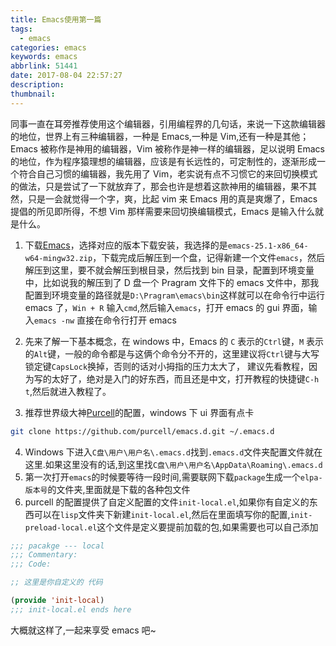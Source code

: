 ```yaml
---
title: Emacs使用第一篇
tags:
  - emacs
categories: emacs
keywords: emacs
abbrlink: 51441
date: 2017-08-04 22:57:27
description:
thumbnail:
---
```


同事一直在耳旁推荐使用这个编辑器，引用编程界的几句话，来说一下这款编辑器的地位，世界上有三种编辑器，一种是 Emacs,一种是 Vim,还有一种是其他；Emacs 被称作是神用的编辑器，Vim 被称作是神一样的编辑器，足以说明 Emacs 的地位，作为程序猿理想的编辑器，应该是有长远性的，可定制性的，逐渐形成一个符合自己习惯的编辑器，我先用了 Vim，老实说有点不习惯它的来回切换模式的做法，只是尝试了一下就放弃了，那会也许是想着这款神用的编辑器，果不其然，只是一会就觉得一个字，爽，比起 vim 来 Emacs 用的真是爽爆了，Emacs 提倡的所见即所得，不想 Vim 那样需要来回切换编辑模式，Emacs 是输入什么就是什么。

<!-- more -->

1. 下载[Emacs](https://www.gnu.org/software/emacs/)，选择对应的版本下载安装，我选择的是`emacs-25.1-x86_64-w64-mingw32.zip`，下载完成后解压到一个盘，记得新建一个文件`emacs`，然后解压到这里，要不就会解压到根目录，然后找到 bin 目录，配置到环境变量中，比如说我的解压到了 D 盘一个 Pragram 文件下的 emacs 文件中，那我配置到环境变量的路径就是`D:\Pragram\emacs\bin`这样就可以在命令行中运行 emacs 了，`Win + R` 输入`cmd`,然后输入`emacs`，打开 emacs 的 gui 界面，输入`emacs -nw` 直接在命令行打开 emacs

2. 先来了解一下基本概念，在 windows 中，Emacs 的 `C` 表示的`Ctrl`键，`M` 表示的`Alt`键，一般的命令都是与这俩个命令分不开的，这里建议将`Ctrl`键与大写锁定键`CapsLock`换掉，否则的话对小拇指的压力太大了， 建议先看教程，因为写的太好了，绝对是入门的好东西，而且还是中文，打开教程的快捷键`C-h t`,然后就进入教程了。

3. 推荐世界级大神[Purcell](https://github.com/purcell/emacs.d)的配置，windows 下 ui 界面有点卡

```bash
git clone https://github.com/purcell/emacs.d.git ~/.emacs.d
```

4. Windows 下进入`C盘\用户\用户名\.emacs.d`找到`.emacs.d`文件夹配置文件就在这里.如果这里没有的话,到这里找`C盘\用户\用户名\AppData\Roaming\.emacs.d`
5. 第一次打开`emacs`的时候要等待一段时间,需要联网下载`package`生成一个`elpa-版本号`的文件夹,里面就是下载的各种包文件
6. purcell 的配置提供了自定义配置的文件`init-local.el`,如果你有自定义的东西可以在`lisp`文件夹下新建`init-local.el`,然后在里面填写你的配置,`init-preload-local.el`这个文件是定义要提前加载的包,如果需要也可以自己添加

```lisp
;;; pacakge --- local
;;; Commentary:
;;; Code:

;; 这里是你自定义的 代码

(provide 'init-local)
;;; init-local.el ends here
```

大概就这样了,一起来享受 emacs 吧~

